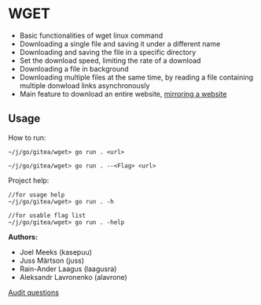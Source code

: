 # WGET

- Basic functionalities of wget linux command
- Downloading a single file and saving it under a different name
- Downloading and saving the file in a specific directory
- Set the download speed, limiting the rate of a download
- Downloading a file in background
- Downloading multiple files at the same time, by reading a file containing multiple donwload links asynchronously
- Main feature to download an entire website, [mirroring a website](https://en.wikipedia.org/wiki/Mirror_site)

## Usage 

How to run: 
```
~/j/go/gitea/wget> go run . <url>

~/j/go/gitea/wget> go run . --<Flag> <url>
```

Project help:
```
//for usage help
~/j/go/gitea/wget> go run . -h

//for usable flag list
~/j/go/gitea/wget> go run . -help
```

**Authors:**
* Joel Meeks (kasepuu)
* Juss Märtson (juss)
* Rain-Ander Laagus (laagusra)
* Aleksandr Lavronenko (alavrone)


[Audit questions](https://github.com/01-edu/public/tree/master/subjects/wget/audit) 